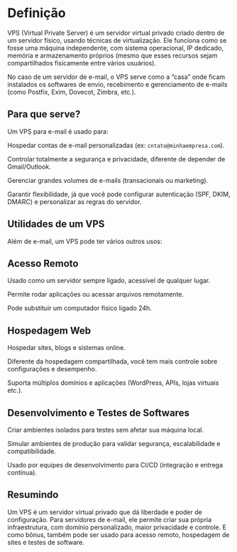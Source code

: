 # Definição #

VPS (Virtual Private Server) é um servidor virtual privado criado dentro de um servidor físico, usando técnicas de virtualização.
Ele funciona como se fosse uma máquina independente, com sistema operacional, IP dedicado, memória e armazenamento próprios (mesmo que esses recursos sejam compartilhados fisicamente entre vários usuários).

No caso de um servidor de e-mail, o VPS serve como a “casa” onde ficam instalados os softwares de envio, recebimento e gerenciamento de e-mails (como Postfix, Exim, Dovecot, Zimbra, etc.).

## Para que serve? ##

Um VPS para e-mail é usado para:

Hospedar contas de e-mail personalizadas (ex: `cntato@minhaempresa.com`).

Controlar totalmente a segurança e privacidade, diferente de depender de Gmail/Outlook.

Gerenciar grandes volumes de e-mails (transacionais ou marketing).

Garantir flexibilidade, já que você pode configurar autenticação (SPF, DKIM, DMARC) e personalizar as regras do servidor.

## Utilidades de um VPS ##

Além de e-mail, um VPS pode ter vários outros usos:

## Acesso Remoto ##

Usado como um servidor sempre ligado, acessível de qualquer lugar.

Permite rodar aplicações ou acessar arquivos remotamente.

Pode substituir um computador físico ligado 24h.

## Hospedagem Web ##

Hospedar sites, blogs e sistemas online.

Diferente da hospedagem compartilhada, você tem mais controle sobre configurações e desempenho.

Suporta múltiplos domínios e aplicações (WordPress, APIs, lojas virtuais etc.).

## Desenvolvimento e Testes de Softwares ##

Criar ambientes isolados para testes sem afetar sua máquina local.

Simular ambientes de produção para validar segurança, escalabilidade e compatibilidade.

Usado por equipes de desenvolvimento para CI/CD (integração e entrega contínua).

## Resumindo ##

Um VPS é um servidor virtual privado que dá liberdade e poder de configuração. Para servidores de e-mail, ele permite criar sua própria infraestrutura, com domínio personalizado, maior privacidade e controle. E como bônus, também pode ser usado para acesso remoto, hospedagem de sites e testes de software.

